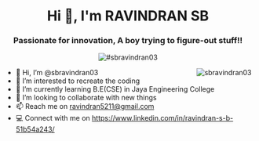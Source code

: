 

<h1 align="center">Hi 👋, I'm RAVINDRAN SB</h1>
<h3 align="center">Passionate for innovation, A boy trying to figure-out stuff!!</h3>

<p align="center"> <img src="https://komarev.com/ghpvc/?username=sbravindran032&label=Profile%20views&color=0e75b6&style=flat" alt="#sbravindran03" /> </p>
<a href="sbravindran03-title">
  <img src="https://github-readme-stats.vercel.app/api?username=sbravindran03&show_icons=true&theme=react&count_private=true&include_all_commits=true" alt="sbravindran03" align="right" />
</a>

- 👋 Hi, I’m @sbravindran03
- 👀 I’m interested to recreate the coding
- 🌱 I’m currently learning B.E(CSE) in Jaya Engineering College
- 💞️ I’m looking to collaborate with new things 
- 📫 Reach me on ravindran5211@gmail.com
- 💻  Connect with me on https://www.linkedin.com/in/ravindran-s-b-51b54a243/

<br>








 
